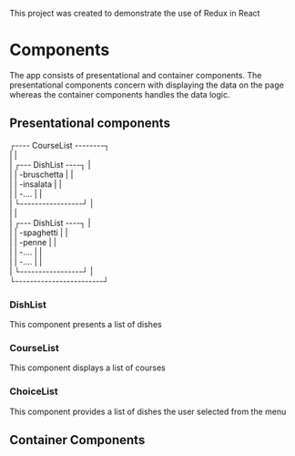 This project was created to demonstrate the use of Redux in React

# Components

The app consists of presentational and container components. The presentational components concern with displaying the data on the page whereas the container components handles the data logic.

## Presentational components

  ┌---- CourseList --------┐                                                              
  |                        |           
  |  ┌--- DishList ----┐   |         
  |  | -bruschetta     |   |              
  |  | -insalata       |   |      
  |  | -....           |   |    
  |  └-----------------┘   |      
  |                        |       
  |  ┌--- DishList ----┐   |      
  |  | -spaghetti      |   |      
  |  | -penne          |   |      
  |  | -....           |   |      
  |  | -....           |   |      
  |  └-----------------┘   |     
  └------------------------┘    


### DishList

This component presents a list of dishes

### CourseList

This component displays a list of courses

### ChoiceList

This component provides a list of dishes the user selected from the menu

## Container Components

